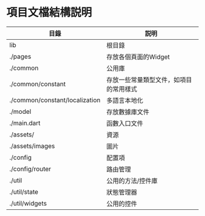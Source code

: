 # 項目文檔結構説明

| 目錄       | 説明                                   |
| ---------- | -------------------------------------- |
| lib        | 根目錄                                 |
| ./pages    | 存放各個頁面的Widget                   |
|./common|公用庫|
| ./common/constant | 存放一些常量類型文件，如項目的常用樣式 |
| ./common/constant/localization |多語言本地化|
|./model|存放數據庫文件|
|./main.dart|函數入口文件|
|./assets/|資源|
|./assets/images|圖片|
|./config|配置項|
|./config/router|路由管理|
|./util|公用的方法/控件庫|
|./util/state|狀態管理器|
|./util/widgets|公用的控件|

